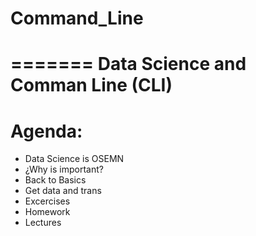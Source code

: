 # Command_Line

=======
Data Science and Comman Line (CLI)
=======
Agenda:
=======
- Data Science is OSEMN
- ¿Why is important?
- Back to Basics
- Get data and trans
- Excercises
- Homework
- Lectures
